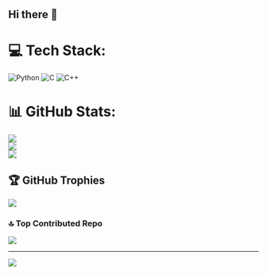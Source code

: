 ## Hi there 👋

# 💻 Tech Stack:
![Python](https://img.shields.io/badge/python-3670A0?style=for-the-badge&logo=python&logoColor=ffdd54) ![C](https://img.shields.io/badge/c-%2300599C.svg?style=for-the-badge&logo=c&logoColor=white) ![C++](https://img.shields.io/badge/c++-%2300599C.svg?style=for-the-badge&logo=c%2B%2B&logoColor=white)
# 📊 GitHub Stats:
![](https://github-readme-stats.vercel.app/api?username=Alvin-binoy&theme=onedark&hide_border=false&include_all_commits=false&count_private=false)<br/>
![](https://nirzak-streak-stats.vercel.app/?user=Alvin-binoy&theme=onedark&hide_border=false)<br/>
![](https://github-readme-stats.vercel.app/api/top-langs/?username=Alvin-binoy&theme=onedark&hide_border=false&include_all_commits=false&count_private=false&layout=compact)

## 🏆 GitHub Trophies
![](https://github-profile-trophy.vercel.app/?username=Alvin-binoy&theme=dark&no-frame=false&no-bg=true&margin-w=4)

### 🔝 Top Contributed Repo
![](https://github-contributor-stats.vercel.app/api?username=Alvin-binoy&limit=5&theme=onedark&combine_all_yearly_contributions=true)

---
[![](https://visitcount.itsvg.in/api?id=Alvin-binoy&icon=0&color=0)](https://visitcount.itsvg.in)

<!-- Proudly created with GPRM ( https://gprm.itsvg.in ) -->
